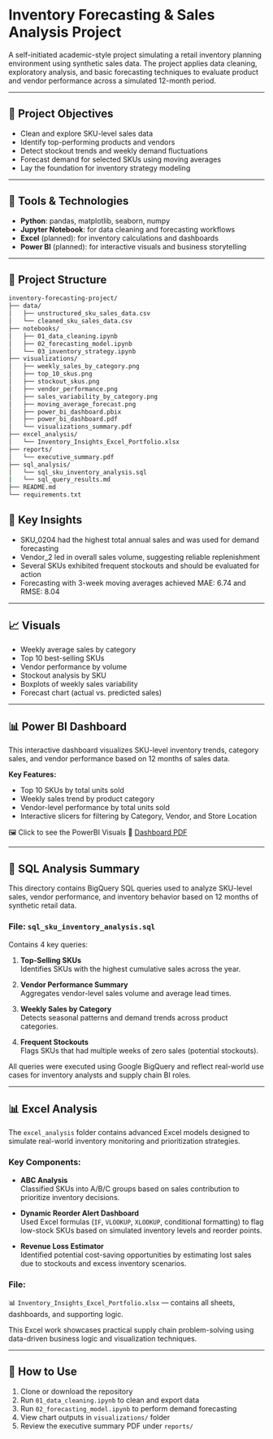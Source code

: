 # Inventory Forecasting & Sales Analysis Project

A self-initiated academic-style project simulating a retail inventory planning environment using synthetic sales data. The project applies data cleaning, exploratory analysis, and basic forecasting techniques to evaluate product and vendor performance across a simulated 12-month period.

---

## 📌 Project Objectives
- Clean and explore SKU-level sales data
- Identify top-performing products and vendors
- Detect stockout trends and weekly demand fluctuations
- Forecast demand for selected SKUs using moving averages
- Lay the foundation for inventory strategy modeling

---

## 🧰 Tools & Technologies
- **Python**: pandas, matplotlib, seaborn, numpy
- **Jupyter Notebook**: for data cleaning and forecasting workflows
- **Excel** (planned): for inventory calculations and dashboards
- **Power BI** (planned): for interactive visuals and business storytelling

---

## 📂 Project Structure
```bash
inventory-forecasting-project/
├── data/
│   ├── unstructured_sku_sales_data.csv
│   └── cleaned_sku_sales_data.csv
├── notebooks/
│   ├── 01_data_cleaning.ipynb
│   ├── 02_forecasting_model.ipynb
│   └── 03_inventory_strategy.ipynb
├── visualizations/
│   ├── weekly_sales_by_category.png
│   ├── top_10_skus.png
│   ├── stockout_skus.png
│   ├── vendor_performance.png
│   ├── sales_variability_by_category.png
│   ├── moving_average_forecast.png
│   ├── power_bi_dashboard.pbix
│   ├── power_bi_dashboard.pdf
│   └── visualizations_summary.pdf
├── excel_analysis/
│   └── Inventory_Insights_Excel_Portfolio.xlsx
├── reports/
│   └── executive_summary.pdf
├── sql_analysis/
│   └── sql_sku_inventory_analysis.sql
|   └── sql_query_results.md
├── README.md
└── requirements.txt
```

## 📌 Key Insights

- SKU_0204 had the highest total annual sales and was used for demand forecasting
- Vendor_2 led in overall sales volume, suggesting reliable replenishment
- Several SKUs exhibited frequent stockouts and should be evaluated for action
- Forecasting with 3-week moving averages achieved MAE: 6.74 and RMSE: 8.04

---

## 📈 Visuals

- Weekly average sales by category
- Top 10 best-selling SKUs
- Vendor performance by volume
- Stockout analysis by SKU
- Boxplots of weekly sales variability
- Forecast chart (actual vs. predicted sales)

---

## 📊 Power BI Dashboard

This interactive dashboard visualizes SKU-level inventory trends, category sales, and vendor performance based on 12 months of sales data.

**Key Features:**
- Top 10 SKUs by total units sold
- Weekly sales trend by product category
- Vendor-level performance by total units sold
- Interactive slicers for filtering by Category, Vendor, and Store Location

🖼️ Click to see the PowerBI Visuals 📄 [Dashboard PDF](https://github.com/BreezPat/inventory-forecasting-project/blob/main/visualizations/power_bi_dashboard.pdf) 

---

## 🧮 SQL Analysis Summary

This directory contains BigQuery SQL queries used to analyze SKU-level sales, vendor performance, and inventory behavior based on 12 months of synthetic retail data.

### File: `sql_sku_inventory_analysis.sql`
Contains 4 key queries:

1. **Top-Selling SKUs**  
   Identifies SKUs with the highest cumulative sales across the year.

2. **Vendor Performance Summary**  
   Aggregates vendor-level sales volume and average lead times.

3. **Weekly Sales by Category**  
   Detects seasonal patterns and demand trends across product categories.

4. **Frequent Stockouts**  
   Flags SKUs that had multiple weeks of zero sales (potential stockouts).

All queries were executed using Google BigQuery and reflect real-world use cases for inventory analysts and supply chain BI roles.

---

## 📊 Excel Analysis

The `excel_analysis` folder contains advanced Excel models designed to simulate real-world inventory monitoring and prioritization strategies.

### Key Components:

- **ABC Analysis**  
  Classified SKUs into A/B/C groups based on sales contribution to prioritize inventory decisions.

- **Dynamic Reorder Alert Dashboard**  
  Used Excel formulas (`IF`, `VLOOKUP`, `XLOOKUP`, conditional formatting) to flag low-stock SKUs based on simulated inventory levels and reorder points.

- **Revenue Loss Estimator**  
  Identified potential cost-saving opportunities by estimating lost sales due to stockouts and excess inventory scenarios.

### File:

📊 `Inventory_Insights_Excel_Portfolio.xlsx` — contains all sheets, dashboards, and supporting logic.

This Excel work showcases practical supply chain problem-solving using data-driven business logic and visualization techniques.


---


## 🚀 How to Use

1. Clone or download the repository  
2. Run `01_data_cleaning.ipynb` to clean and export data  
3. Run `02_forecasting_model.ipynb` to perform demand forecasting  
4. View chart outputs in `visualizations/` folder  
5. Review the executive summary PDF under `reports/`
